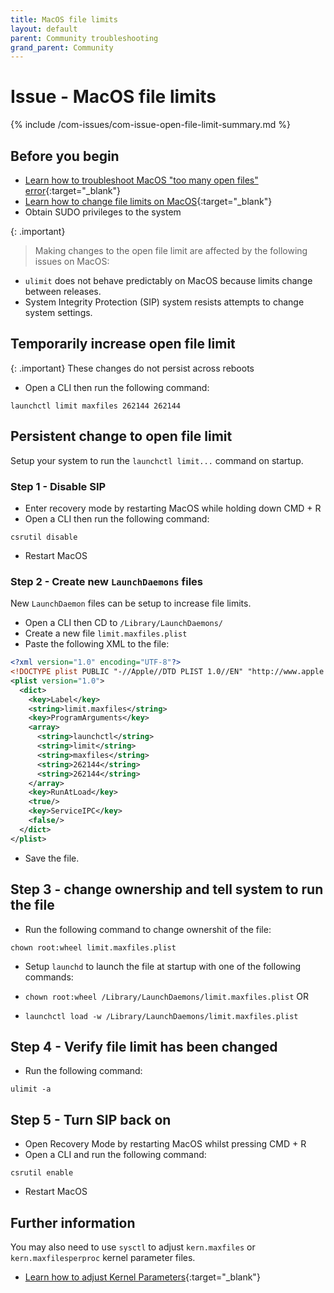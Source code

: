 ```yaml
---
title: MacOS file limits
layout: default
parent: Community troubleshooting
grand_parent: Community
---
```


# Issue - MacOS file limits

{% include /com-issues/com-issue-open-file-limit-summary.md %}

## Before you begin

* [Learn how to troubleshoot MacOS "too many open files" error](https://www.macobserver.com/tips/deep-dive/evade-macos-many-open-files-error-pushing-limits/){:target="_blank"}
* [Learn how to change file limits on MacOS](https://wilsonmar.github.io/maximum-limits/){:target="_blank"}
* Obtain SUDO privileges to the system

{: .important}
>Making changes to the open file limit are affected by the following issues on MacOS:
* `ulimit` does not behave predictably on MacOS because limits change between releases.
* System Integrity Protection (SIP) system resists attempts to change system settings.

## Temporarily increase open file limit

{: .important}
These changes do not persist across reboots

* Open a CLI then run the following command:

```
launchctl limit maxfiles 262144 262144
```

## Persistent change to open file limit

Setup your system to run the `launchctl limit...` command on startup.

### Step 1 - Disable SIP

* Enter recovery mode by restarting MacOS while holding down CMD + R
* Open a CLI then run the following command:

```
csrutil disable
```
* Restart MacOS

### Step 2 - Create new `LaunchDaemons` files

New `LaunchDaemon` files can be setup to increase file limits.

* Open a CLI then CD to `/Library/LaunchDaemons/`
* Create a new file `limit.maxfiles.plist`
* Paste the following XML to the file:

```xml
<?xml version="1.0" encoding="UTF-8"?>
<!DOCTYPE plist PUBLIC "-//Apple//DTD PLIST 1.0//EN" "http://www.apple.com/DTDs/PropertyList-1.0.dtd">
<plist version="1.0">
  <dict>
    <key>Label</key>
    <string>limit.maxfiles</string>
    <key>ProgramArguments</key>
    <array>
      <string>launchctl</string>
      <string>limit</string>
      <string>maxfiles</string>
      <string>262144</string>
      <string>262144</string>
    </array>
    <key>RunAtLoad</key>
    <true/>
    <key>ServiceIPC</key>
    <false/>
  </dict>
</plist>
```

* Save the file.

## Step 3 - change ownership and tell system to run the file

* Run the following command to change ownershit of the file:

```
chown root:wheel limit.maxfiles.plist
```

* Setup `launchd` to launch the file at startup with one of the following commands:

* `chown root:wheel /Library/LaunchDaemons/limit.maxfiles.plist` OR
* `launchctl load -w /Library/LaunchDaemons/limit.maxfiles.plist`

## Step 4 - Verify file limit has been changed

* Run the following command:

```
ulimit -a
```

## Step 5 - Turn SIP back on

* Open Recovery Mode by restarting MacOS whilst pressing CMD + R
* Open a CLI and run the following command:

```
csrutil enable
```

* Restart MacOS

## Further information

You may also need to use `sysctl` to adjust `kern.maxfiles` or `kern.maxfilesperproc` kernel parameter files.

* [Learn how to adjust Kernel Parameters](https://developer.apple.com/library/archive/documentation/System/Conceptual/ManPages_iPhoneOS/man3/sysctl.3.html){:target="_blank"}
